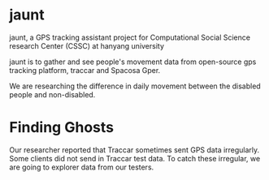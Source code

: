 # jaunt
<p>jaunt, a GPS tracking assistant project for Computational Social Science research Center (CSSC) at hanyang university</p>
<p>jaunt is to gather and see people's movement data from open-source gps tracking platform, traccar and Spacosa Gper.</p>
<p>We are researching the difference in daily movement between the disabled people and non-disabled.</p>

# Finding Ghosts
<p>Our researcher reported that Traccar sometimes sent GPS data irregularly. Some clients did not send  in Traccar test data.
To catch these irregular, we are going to explorer data from our testers.</p>